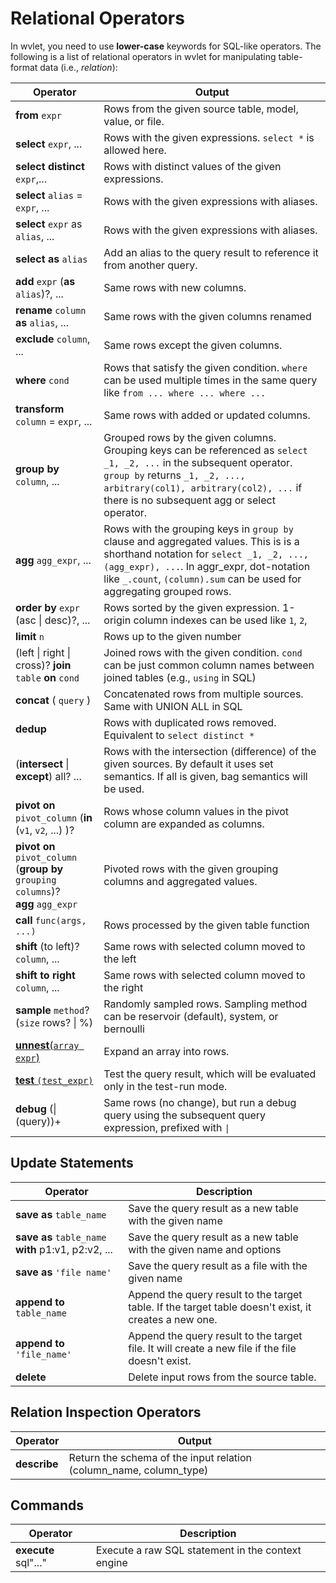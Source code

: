 # Relational Operators

In wvlet, you need to use __lower-case__ keywords for SQL-like operators. The following is a list of relational operators in wvlet for manipulating table-format data (i.e.,
_relation_):

| Operator                                                                                    | Output                                                                                                                                                                                                                                                  |
|---------------------------------------------------------------------------------------------|---------------------------------------------------------------------------------------------------------------------------------------------------------------------------------------------------------------------------------------------------------| 
| __from__ `expr`                                                                             | Rows from the given source table, model, value, or file.                                                                                                                                                                                                |
| __select__ `expr`, ...                                                                      | Rows with the given expressions. `select *` is allowed here.                                                                                                                                                                                            |
| __select distinct__ `expr`,...                                                              | Rows with distinct values of the given expressions.                                                                                                                                                                                                     |
| __select__ `alias` = `expr`, ...                                                            | Rows with the given expressions with aliases.                                                                                                                                                                                                           |
| __select__ `expr` as `alias`, ...                                                           | Rows with the given expressions with aliases.                                                                                                                                                                                                           |
| __select as__ `alias`                                                                       | Add an alias to the query result to reference it from another query.                                                                                                                                                                                    |
| __add__ `expr` (__as__ `alias`)?, ...                                                       | Same rows with new columns.                                                                                                                                                                                                                             |
| __rename__ `column` __as__ `alias`, ...                                                     | Same rows with the given columns renamed                                                                                                                                                                                                                | 
| __exclude__ `column`, ...                                                                   | Same rows except the given columns.                                                                                                                                                                                                                     |
| __where__ `cond`                                                                            | Rows that satisfy the given condition. `where` can be used multiple times in the same query like `from ... where ... where ...`                                                                                                                         |
| __transform__ `column` = `expr`, ...                                                        | Same rows with added or updated columns.                                                                                                                                                                                                                |  
| __group by__ `column`, ...                                                                  | Grouped rows by the given columns. Grouping keys can be referenced as `select _1, _2, ...`  in the subsequent operator. `group by` returns `_1, _2, ..., arbitrary(col1), arbitrary(col2), ...` if there is no subsequent agg or select operator.       |
| __agg__ `agg_expr`, ...                                                                     | Rows with the grouping keys in `group by` clause and aggregated values.  This is is a shorthand notation for `select _1, _2, ..., (agg_expr), ...`. In aggr_expr, dot-notation like `_.count`, `(column).sum` can be used for aggregating grouped rows. |
| __order by__ `expr` (asc \| desc)?, ...                                                     | Rows sorted by the given expression. 1-origin column indexes can be used like `1`, `2`,                                                                                                                                                                 |
| __limit__ `n`                                                                               | Rows up to the given number                                                                                                                                                                                                                             |
| (left \| right \| cross)? __join__ `table` __on__ `cond`                                    | Joined rows with the given condition. `cond` can be just common column names between joined tables (e.g., `using` in SQL)                                                                                                                               |
| __concat__ ( `query` )                                                                      | Concatenated rows from multiple sources. Same with UNION ALL in SQL                                                                                                                                                                                     |
| __dedup__                                                                                   | Rows with duplicated rows removed. Equivalent to `select distinct *`                                                                                                                                                                                    | 
| (__intersect__ \| __except__) all? ...                                                      | Rows with the intersection (difference) of the given sources. By default it uses set semantics. If all is given, bag semantics will be used.                                                                                                            |
| __pivot on__ `pivot_column` (__in__ (`v1`, `v2`, ...) )?                                    | Rows whose column values in the pivot column are expanded as columns.                                                                                                                                                                                   |
| __pivot on__ `pivot_column`<br/> (__group by__ `grouping columns`)?<br/> __agg__ `agg_expr` | Pivoted rows with the given grouping columns and aggregated values.                                                                                                                                                                                     |
| __call__ `func(args, ...)`                                                                  | Rows processed by the given table function                                                                                                                                                                                                              |
| __shift__ (to left)? `column`, ...                                                          | Same rows with selected column moved to the left                                                                                                                                                                                                        |
| __shift to right__ `column`, ...                                                            | Same rows with selected column moved to the right                                                                                                                                                                                                       |
| __sample__ `method`? (`size` rows? \| %)                                                    | Randomly sampled rows. Sampling method can be reservoir (default), system, or bernoulli                                                                                                                                                                 | 
| [__unnest__(`array expr`)](unnest.md)                                                       | Expand an array into rows.                                                                                                                                                                                                                              | 
| [__test__ `(test_expr)`](test-syntax.md)                                                    | Test the query result, which will be evaluated only in the test-run mode.                                                                                                                                                                               |
| __debug__ (\| (query))+                                                                     | Same rows (no change), but run a debug query using the subsequent query expression, prefixed with `\|`                                                                                                                                                  |

## Update Statements

| Operator                                            | Description                                                                                           |
|-----------------------------------------------------|-------------------------------------------------------------------------------------------------------|
| __save as__ `table_name`                            | Save the query result as a new table with the given name                                              |
| __save as__ `table_name` __with__ p1:v1, p2:v2, ... | Save the query result as a new table with the given name and options                                  |
| __save as__ `'file name'`                           | Save the query result as a file with the given name                                                   |
| __append to__ `table_name`                          | Append the query result to the target table. If the target table doesn't exist, it creates a new one. |
| __append to__ `'file_name'`                         | Append the query result to the target file. It will create a new file if the file doesn't exist.      |
| __delete__                                          | Delete input rows from the source table.                                                              |

## Relation Inspection Operators

| Operator     | Output                                                             |
|--------------|--------------------------------------------------------------------|
| __describe__ | Return the schema of the input relation (column_name, column_type) |

## Commands

| Operator             | Description                                       |
|----------------------|---------------------------------------------------|
| __execute__ sql"..." | Execute a raw SQL statement in the context engine |

